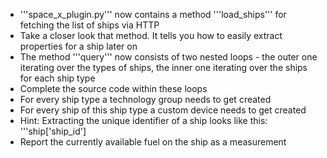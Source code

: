 * '''space_x_plugin.py''' now contains a method '''load_ships''' for fetching the list of ships via HTTP
* Take a closer look that method. It tells you how to easily extract properties for a ship later on
* The method '''query''' now consists of two nested loops - the outer one iterating over the types of ships, the inner one iterating over the ships for each ship type
* Complete the source code within these loops
* For every ship type a technology group needs to get created
* For every ship of this ship type a custom device needs to get created
* Hint: Extracting the unique identifier of a ship looks like this: '''ship['ship_id']
* Report the currently available fuel on the ship as a measurement